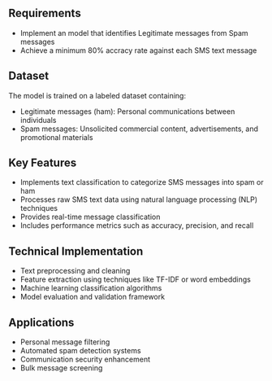 Requirements
------------

-   Implement an model that identifies Legitimate messages from Spam messages
-   Achieve a minimum 80% accracy rate against each SMS text message

Dataset
-------

The model is trained on a labeled dataset containing:

-   Legitimate messages (ham): Personal communications between individuals
-   Spam messages: Unsolicited commercial content, advertisements, and promotional materials

Key Features
------------

-   Implements text classification to categorize SMS messages into spam or ham
-   Processes raw SMS text data using natural language processing (NLP) techniques
-   Provides real-time message classification
-   Includes performance metrics such as accuracy, precision, and recall

Technical Implementation
------------------------

-   Text preprocessing and cleaning
-   Feature extraction using techniques like TF-IDF or word embeddings
-   Machine learning classification algorithms
-   Model evaluation and validation framework

Applications
------------

-   Personal message filtering
-   Automated spam detection systems
-   Communication security enhancement
-   Bulk message screening


